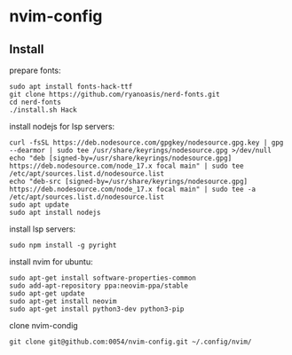 # nvim-config


## Install

prepare fonts:
```
sudo apt install fonts-hack-ttf
git clone https://github.com/ryanoasis/nerd-fonts.git
cd nerd-fonts
./install.sh Hack
```
install nodejs for lsp servers:
```
curl -fsSL https://deb.nodesource.com/gpgkey/nodesource.gpg.key | gpg --dearmor | sudo tee /usr/share/keyrings/nodesource.gpg >/dev/null
echo "deb [signed-by=/usr/share/keyrings/nodesource.gpg] https://deb.nodesource.com/node_17.x focal main" | sudo tee /etc/apt/sources.list.d/nodesource.list
echo "deb-src [signed-by=/usr/share/keyrings/nodesource.gpg] https://deb.nodesource.com/node_17.x focal main" | sudo tee -a /etc/apt/sources.list.d/nodesource.list
sudo apt update
sudo apt install nodejs
```
install lsp servers:
```
sudo npm install -g pyright
```
install nvim for ubuntu:
```
sudo apt-get install software-properties-common
sudo add-apt-repository ppa:neovim-ppa/stable
sudo apt-get update
sudo apt-get install neovim
sudo apt-get install python3-dev python3-pip
```
clone nvim-condig
```
git clone git@github.com:0054/nvim-config.git ~/.config/nvim/
```

